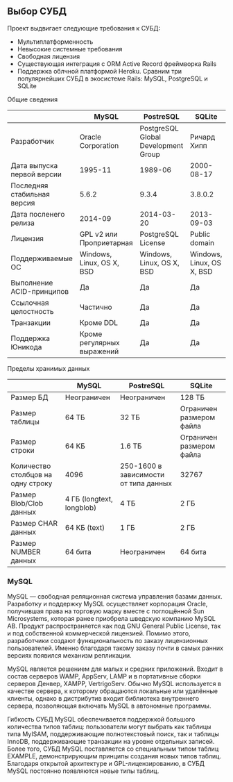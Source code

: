 ## Выбор СУБД
Проект выдвигает следующие требования к СУБД:
 * Мультиплатформенность
 * Невысокие системные требования
 * Свободная лицензия
 * Существующая интеграция с ORM Active Record фреймворка Rails
 * Поддержка облчной платформой Heroku.
Сравним три популярнейших СУБД в экосистеме Rails: MySQL, PostgreSQL и SQLite

Общие сведения

| | MySQL | PostreSQL | SQLite|
|--|------|-----------|-------|
| Разработчик | Oracle Corporation | PostgreSQL Global Development Group | Ричард Хипп |
| Дата выпуска первой версии | 1995-11 | 1989-06 | 2000-08-17 |
| Последняя стабильная версия | 5.6.2 | 9.3.4 | 3.8.0.2|
| Дата посленего релиза | 2014-09 | 2014-03-20 | 2013-09-03|
| Лицензия | GPL v2 или Проприетарная | PostgreSQL License | Public domain|
| Поддерживаемые ОС | Windows, Linux, OS X, BSD | Windows, Linux, OS X, BSD | Windows, Linux, OS X, BSD|
| Выполнение ACID-принципов | Да | Да | Да |
| Ссылочная целостность | Частично | Да | Да |
| Транзакции | Кроме DDL | Да | Да |
| Поддержка Юникода | Кроме регулярных выражений | Да | Да |

Пределы хранимых данных

| | MySQL | PostreSQL | SQLite|
|--|------|-----------|-------|
| Размер БД | Неограничен | Неограничен | 128 ТБ |
| Размер таблицы | 64 ТБ | 32 ТБ | Ограничен размером файла  |
| Размер строки | 64 КБ | 1.6 ТБ | Ограничен размером файла  |
| Количество столбцов на одну строку | 4096 | 250-1600 в зависимости от типа данных | 32767 |
| Размер Blob/Clob данных | 4 ГБ (longtext, longblob) | 4 ТБ | 2 ГБ |
| Размер CHAR данных | 64 КБ (text) | 1 ГБ | 2 ГБ |
| Размер NUMBER данных | 64 бита | Неограничен | 64 бита |

### MySQL
MySQL — свободная реляционная система управления базами данных. Разработку и поддержку MySQL осуществляет корпорация Oracle, получившая права на торговую марку вместе с поглощённой Sun Microsystems, которая ранее приобрела шведскую компанию MySQL AB. Продукт распространяется как под GNU General Public License, так и под собственной коммерческой лицензией. Помимо этого, разработчики создают функциональность по заказу лицензионных пользователей. Именно благодаря такому заказу почти в самых ранних версиях появился механизм репликации.

MySQL является решением для малых и средних приложений. Входит в состав серверов WAMP, AppServ, LAMP и в портативные сборки серверов Денвер, XAMPP, VertrigoServ. Обычно MySQL используется в качестве сервера, к которому обращаются локальные или удалённые клиенты, однако в дистрибутив входит библиотека внутреннего сервера, позволяющая включать MySQL в автономные программы.

Гибкость СУБД MySQL обеспечивается поддержкой большого количества типов таблиц: пользователи могут выбрать как таблицы типа MyISAM, поддерживающие полнотекстовый поиск, так и таблицы InnoDB, поддерживающие транзакции на уровне отдельных записей. Более того, СУБД MySQL поставляется со специальным типом таблиц EXAMPLE, демонстрирующим принципы создания новых типов таблиц. Благодаря открытой архитектуре и GPL-лицензированию, в СУБД MySQL постоянно появляются новые типы таблиц.


